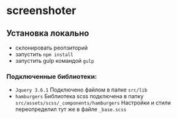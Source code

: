 # screenshoter

## Установка локально
- склонировать реопзиторий
- запустить ```npm install```
- запустить gulp командой ```gulp```

### Подключенные библиотеки:
- ```Jquery 3.6.1``` Подключено файлом в папке ```src/lib``` 
- ```hamburgers``` Библиотека scss подключена в папку ```src/assets/scss/_components/hamburgers``` Настройки и стили переопределил тут же в файле ```_base.scss```
